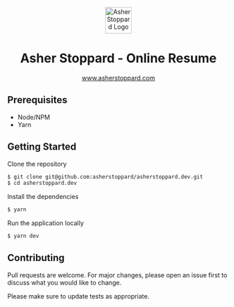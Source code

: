 <p align="center">
	<img src="https://avatars.githubusercontent.com/u/6689773?v=4" width="60" alt="Asher Stoppard Logo"/>
</p>
<h1 align="center">Asher Stoppard - Online Resume</h1>
<p align="center"><a href="https://www.asherstoppard.com/">www.asherstoppard.com</a></p>

## Prerequisites

- Node/NPM
- Yarn

## Getting Started

Clone the repository

```sh
$ git clone git@github.com:asherstoppard/asherstoppard.dev.git
$ cd asherstoppard.dev
```

Install the dependencies

```sh
$ yarn
```

Run the application locally

```sh
$ yarn dev
```

## Contributing

Pull requests are welcome. For major changes, please open an issue first to discuss what you would like to change.

Please make sure to update tests as appropriate.
